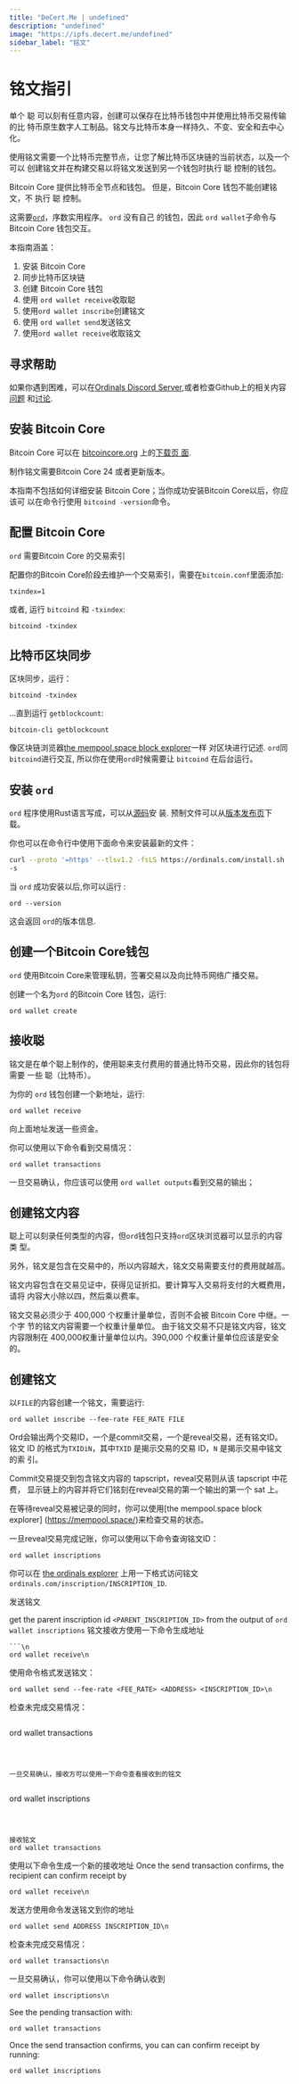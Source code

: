 ```yaml
---
title: "DeCert.Me | undefined"
description: "undefined"
image: "https://ipfs.decert.me/undefined"
sidebar_label: "铭文"
---
```

铭文指引
=========================

单个 聪 可以刻有任意内容，创建可以保存在比特币钱包中并使用比特币交易传输的比
特币原生数字人工制品。铭文与比特币本身一样持久、不变、安全和去中心化。




使用铭文需要一个比特币完整节点，让您了解比特币区块链的当前状态，以及一个可以
创建铭文并在构建交易以将铭文发送到另一个钱包时执行 聪 控制的钱包。




Bitcoin Core 提供比特币全节点和钱包。 但是，Bitcoin Core 钱包不能创建铭文，不
执行 聪 控制。


这需要[`ord`](https://github.com/ordinals/ord)，序数实用程序。 `ord` 没有自己
的钱包，因此  `ord wallet`子命令与 Bitcoin Core 钱包交互。



本指南涵盖：

1. 安装 Bitcoin Core
2. 同步比特币区块链
3. 创建 Bitcoin Core 钱包
4. 使用 `ord wallet receive`收取聪
5. 使用`ord wallet inscribe`创建铭文
6. 使用 `ord wallet send`发送铭文
7. 使用`ord wallet receive`收取铭文

寻求帮助
------------

如果你遇到困难，可以在[Ordinals Discord Server](https://discord.com/invite/87cjuz4FYg),或者检查Github上的相关内容[问题](https://github.com/ordinals/ord/issues) 和[讨论](https://github.com/ordinals/ord/discussions).




安装 Bitcoin Core
-----------------------

Bitcoin Core 可以在 [bitcoincore.org](https://bitcoincore.org/) 上的[下载页
面](https://bitcoincore.org/en/download/).


制作铭文需要Bitcoin Core 24 或者更新版本。

本指南不包括如何详细安装 Bitcoin Core；当你成功安装Bitcoin Core以后，你应该可
以在命令行使用 `bitcoind -version`命令。



配置 Bitcoin Core
------------------------

`ord` 需要Bitcoin Core 的交易索引

配置你的Bitcoin Core阶段去维护一个交易索引，需要在`bitcoin.conf`里面添加:


```
txindex=1
```



或者, 运行 `bitcoind` 和 `-txindex`:

```
bitcoind -txindex
```



比特币区块同步
------------------------------

区块同步，运行：

```
bitcoind -txindex
```



…直到运行 `getblockcount`:

```
bitcoin-cli getblockcount
```



像区块链浏览器[the mempool.space block explorer](https://mempool.space/)一样
对区块进行记述. `ord`同`bitcoind`进行交互, 所以你在使用`ord`时候需要让
`bitcoind` 在后台运行。



安装 `ord`
----------------

`ord` 程序使用Rust语言写成，可以从[源码](https://github.com/ordinals/ord)安
装. 预制文件可以从[版本发布页](https://github.com/ordinals/ord/releases)下
载。



你也可以在命令行中使用下面命令来安装最新的文件：

```sh
curl --proto '=https' --tlsv1.2 -fsLS https://ordinals.com/install.sh | bash 
-s
```



当 `ord` 成功安装以后,你可以运行 :

```
ord --version
```



这会返回 `ord`的版本信息.

创建一个Bitcoin Core钱包
------------------------------

`ord` 使用Bitcoin Core来管理私钥，签署交易以及向比特币网络广播交易。


创建一个名为`ord` 的Bitcoin Core 钱包，运行:

```
ord wallet create
```



接收聪
--------------

铭文是在单个聪上制作的，使用聪来支付费用的普通比特币交易，因此你的钱包将需要
一些 聪（比特币）。


为你的 `ord` 钱包创建一个新地址，运行:

```
ord wallet receive
```



向上面地址发送一些资金。

你可以使用以下命令看到交易情况：

```
ord wallet transactions
```



一旦交易确认，你应该可以使用 `ord wallet outputs`看到交易的输出；


创建铭文内容
----------------------------

聪上可以刻录任何类型的内容，但`ord`钱包只支持`ord`区块浏览器可以显示的内容类
型。


另外，铭文是包含在交易中的，所以内容越大，铭文交易需要支付的费用就越高。


铭文内容包含在交易见证中，获得见证折扣。要计算写入交易将支付的大概费用，请将
内容大小除以四，然后乘以费率。



铭文交易必须少于 400,000 个权重计量单位，否则不会被 Bitcoin Core 中继。一个字
节的铭文内容需要一个权重计量单位。 由于铭文交易不只是铭文内容，铭文内容限制在
400,000权重计量单位以内。390,000 个权重计量单位应该是安全的。





创建铭文
---------------------

以`FILE`的内容创建一个铭文，需要运行:

```
ord wallet inscribe --fee-rate FEE_RATE FILE
```



Ord会输出两个交易ID，一个是commit交易，一个是reveal交易，还有铭文ID。铭文 ID 
的格式为`TXIDiN`，其中`TXID` 是揭示交易的交易 ID，`N` 是揭示交易中铭文的索
引。




Commit交易提交到包含铭文内容的 tapscript，reveal交易则从该 tapscript 中花费，
显示链上的内容并将它们铭刻在reveal交易的第一个输出的第一个 sat 上。




在等待reveal交易被记录的同时，你可以使用[the mempool.space block explorer]
(https://mempool.space/)来检查交易的状态。



一旦reveal交易完成记账，你可以使用以下命令查询铭文ID：


```
ord wallet inscriptions
```



你可以在 [the ordinals explorer](https://ordinals.com/) 上用一下格式访问铭文
`ordinals.com/inscription/INSCRIPTION_ID`.


发送铭文

get the parent inscription id `<PARENT_INSCRIPTION_ID>` from the output of `ord wallet inscriptions`
铭文接收方使用一下命令生成地址
```
```\n
ord wallet receive\n
```



使用命令格式发送铭文：

```\n
ord wallet send --fee-rate <FEE_RATE> <ADDRESS> <INSCRIPTION_ID>\n
```



检查未完成交易情况：
```
```
ord wallet transactions
```



一旦交易确认，接收方可以使用一下命令查看接收到的铭文


```
ord wallet inscriptions
```



接收铭文
ord wallet transactions
```
使用以下命令生成一个新的接收地址
Once the send transaction confirms, the recipient can confirm receipt by
```\n
ord wallet receive\n
```



发送方使用命令发送铭文到你的地址

```\n
ord wallet send ADDRESS INSCRIPTION_ID\n
```



检查未完成交易情况：
```\n
ord wallet transactions\n
```



一旦交易确认，你可以使用以下命令确认收到

```\n
ord wallet inscriptions\n
```



See the pending transaction with:
```
ord wallet transactions
```

Once the send transaction confirms, you can can confirm receipt by running:

```
ord wallet inscriptions
```
